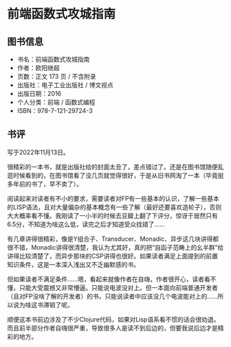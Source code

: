 # 前端函数式攻城指南

## 图书信息

- 书名：前端函数式攻城指南
- 作者：欧阳继超
- 页数：正文 173 页 / 不含附录
- 出版社：电子工业出版社 / 博文视点
- 出版日期：2016
- 个人分类：前端 / 函数式编程
- ISBN：978-7-121-29724-3

## 书评

写于2022年11月13日。

很精彩的一本书，就是出版社给的封面太丑了，差点错过了。还是在图书馆随便乱逛时候看到的，在图书馆看了没几页就觉得很好，于是从旧书网淘了一本（毕竟挺多年前的书了，早不卖了）。

阅读起来对读者有不小的要求，需要读者对FP有一些基本的认识，了解一些基本的LISP语法，且对大量偏杂的基本概念有一些了解（最好还要喜欢造轮子），否则大大概率看不懂。我刚读了一小半的时候去豆瓣上翻了下评分，惊讶于居然只有6.5分，不知道为啥这么低，读完之后才知道受众找错了……

有几章讲得很精彩，像是Y组合子、Transducer、Monadic、异步这几块讲得都很不错，Monadic讲得很清楚，我认为尤其好，真的把“自函子范畴上的幺半群”给讲得比较清楚了，而异步那块的CSP讲得也很好。如果读者满足上面提到的前置知识条件，这是一本深入浅出又不乏幽默感的书。

但如果读者不满足条件……嗯，看起来就像作者在自嗨，作者很开心，读者看不懂，只能大受震撼又非常懵逼。只能说电波没对上。但一本面向前端普通开发者（且对FP没啥了解的开发者）的书，只能说读者中应该没几个电波能对上的……所以说为啥这书滞销了呢。

顺便这本书前边涉及了不少Clojure代码，如果对Lisp语系看不惯的话会很劝退。而且前半部分作者自嗨很严重，导致很多人是读不到后边的，但要我说后边才是精彩的地方。